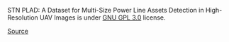 STN PLAD: A Dataset for Multi-Size Power Line Assets Detection in High-Resolution UAV Images is under [GNU GPL 3.0](https://www.gnu.org/licenses/gpl-3.0.en.html) license.

[Source](https://github.com/andreluizbvs/PLAD/blob/main/LICENSE)
